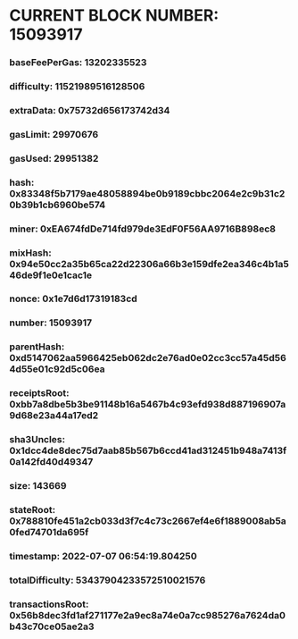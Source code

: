 # CURRENT BLOCK NUMBER: 15093917

### baseFeePerGas: 13202335523
### difficulty: 11521989516128506
### extraData: 0x75732d656173742d34
### gasLimit: 29970676
### gasUsed: 29951382
### hash: 0x83348f5b7179ae48058894be0b9189cbbc2064e2c9b31c20b39b1cb6960be574
### miner: 0xEA674fdDe714fd979de3EdF0F56AA9716B898ec8
### mixHash: 0x94e50cc2a35b65ca22d22306a66b3e159dfe2ea346c4b1a546de9f1e0e1cac1e
### nonce: 0x1e7d6d17319183cd
### number: 15093917
### parentHash: 0xd5147062aa5966425eb062dc2e76ad0e02cc3cc57a45d564d55e01c92d5c06ea
### receiptsRoot: 0xbb7a8dbe5b3be91148b16a5467b4c93efd938d887196907a9d68e23a44a17ed2
### sha3Uncles: 0x1dcc4de8dec75d7aab85b567b6ccd41ad312451b948a7413f0a142fd40d49347
### size: 143669
### stateRoot: 0x788810fe451a2cb033d3f7c4c73c2667ef4e6f1889008ab5a0fed74701da695f
### timestamp: 2022-07-07 06:54:19.804250
### totalDifficulty: 53437904233572510021576
### transactionsRoot: 0x56b8dec3fd1af271177e2a9ec8a74e0a7cc985276a7624da0b43c70ce05ae2a3
